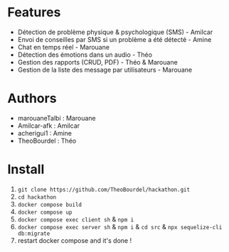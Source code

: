 # Features
- Détection de problème physique & psychologique (SMS) - Amilcar
- Envoi de conseilles par SMS si un problème a été détecté - Amine
- Chat en temps réel - Marouane
- Détection des émotions dans un audio - Théo
- Gestion des rapports (CRUD, PDF) - Théo & Marouane
- Gestion de la liste des message par utilisateurs - Marouane

# Authors
- marouaneTalbi : Marouane
- Amilcar-afk : Amilcar
- acherigui1 : Amine
- TheoBourdel : Théo

# Install
1. `git clone https://github.com/TheoBourdel/hackathon.git`
2. `cd hackathon`
3. `docker compose build`
4. `docker compose up`
5. `docker compose exec client sh` & `npm i`
6. `docker compose exec server sh` & `npm i` & `cd src` & `npx sequelize-cli db:migrate`
7. restart docker compose and it's done !
